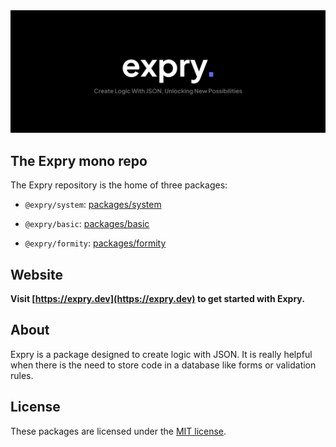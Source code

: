 <!-- markdownlint-disable MD033 -->
<!-- markdownlint-disable MD041 -->

<div align="center">
    <a href="https://expry.dev/" title="Expry - Create Logic With JSON, Unlocking New Possibilities">
        <img src="https://raw.githubusercontent.com/martiserra99/expry/main/image.svg" alt="Expry Logo" />
    </a>
</div>

## The Expry mono repo

The Expry repository is the home of three packages:

- `@expry/system`: [packages/system](./packages/system)

- `@expry/basic`: [packages/basic](./packages/basic)

- `@expry/formity`: [packages/formity](./packages/formity)

## Website

**Visit [https://expry.dev](https://expry.dev) to get started with Expry.**

## About

Expry is a package designed to create logic with JSON. It is really helpful when there is the need to store code in a database like forms or validation rules.

## License

These packages are licensed under the [MIT license](./LICENSE).
